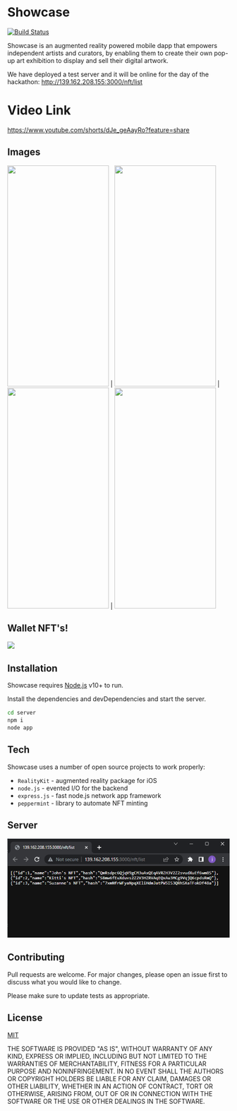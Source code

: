 # Showcase
[![Build Status](https://travis-ci.org/joemccann/dillinger.svg?branch=master)](https://travis-ci.org/joemccann/dillinger)

Showcase is an augmented reality powered mobile dapp that empowers independent artists and curators, by enabling them to create their own pop-up art exhibition to display and sell their digital artwork.

We have deployed a test server and it will be online for the day of the hackathon:
http://139.162.208.155:3000/nft/list

# Video Link
https://www.youtube.com/shorts/dJe_geAayRo?feature=share

## Images

<img src="https://user-images.githubusercontent.com/22798773/204132947-8bc34183-2bde-4bfd-a48e-cd073b080cdd.PNG" width="230" height="500"> | <img src="https://user-images.githubusercontent.com/22798773/204132950-94f23d5a-0cfe-4ec7-816c-2ec8af5a9f79.png" width="230" height="500"> | <img src="https://user-images.githubusercontent.com/22798773/204133003-d21808fc-2e63-44c5-8c32-f568fbc0c6e1.PNG" width="230" height="500"> | <img src="https://user-images.githubusercontent.com/22798773/204133058-f59627e3-2275-4db5-b7ac-6478988950b3.PNG" width="230" height="500"> 

## Wallet NFT's!

<img src="https://user-images.githubusercontent.com/22798773/204133349-899cc0fc-72ef-49ac-9c07-2a6b1f6ffa8c.png"> 

## Installation

Showcase requires [Node.js](https://nodejs.org/) v10+ to run.

Install the dependencies and devDependencies and start the server.

```sh
cd server
npm i
node app
```

## Tech

Showcase uses a number of open source projects to work properly:

- `RealityKit` - augmented reality package for iOS
- `node.js` - evented I/O for the backend
- `express.js` - fast node.js network app framework
- `peppermint` - library to automate NFT minting

## Server

<img src="/images/server.png" title="Server Showing NFT's">



## Contributing

Pull requests are welcome. For major changes, please open an issue first
to discuss what you would like to change.

Please make sure to update tests as appropriate.

## License

[MIT](https://choosealicense.com/licenses/mit/)

THE SOFTWARE IS PROVIDED "AS IS", WITHOUT WARRANTY OF ANY KIND, EXPRESS OR
IMPLIED, INCLUDING BUT NOT LIMITED TO THE WARRANTIES OF MERCHANTABILITY,
FITNESS FOR A PARTICULAR PURPOSE AND NONINFRINGEMENT. IN NO EVENT SHALL THE
AUTHORS OR COPYRIGHT HOLDERS BE LIABLE FOR ANY CLAIM, DAMAGES OR OTHER
LIABILITY, WHETHER IN AN ACTION OF CONTRACT, TORT OR OTHERWISE, ARISING FROM,
OUT OF OR IN CONNECTION WITH THE SOFTWARE OR THE USE OR OTHER DEALINGS IN THE
SOFTWARE.
